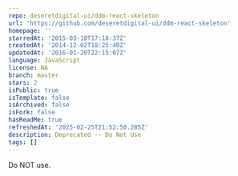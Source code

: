 ```yaml
---
repo: deseretdigital-ui/ddm-react-skeleton
url: 'https://github.com/deseretdigital-ui/ddm-react-skeleton'
homepage: ''
starredAt: '2015-03-10T17:18:37Z'
createdAt: '2014-12-02T18:25:40Z'
updatedAt: '2016-01-20T22:15:07Z'
language: JavaScript
license: NA
branch: master
stars: 2
isPublic: true
isTemplate: false
isArchived: false
isFork: false
hasReadMe: true
refreshedAt: '2025-02-25T21:52:50.285Z'
description: Deprecated -- Do Not Use
tags: []
---
```


Do NOT use.
